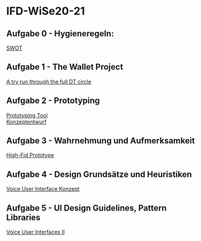 # IFD-WiSe20-21
## Aufgabe 0 - Hygieneregeln:
<a href="https://klotkawa.github.io/IFD-WiSe20-21/Task0/SWOT.pdf"> SWOT </a>
## Aufgabe 1 - The Wallet Project
<a href="https://klotkawa.github.io/IFD-WiSe20-21/Task1/The Wallet Project.pdf"> A try run through the full DT circle </a>
## Aufgabe 2 - Prototyping
<a href="https://github.com/klotkawa/IFD-WiSe20-21/blob/main/Task2/Prototyping%20Tool.md"> Prototyping Tool </a> <br>
<a href="https://klotkawa.github.io/IFD-WiSe20-21/Task2/Konzeptentwurf.pdf"> Konzeptentwurf </a>
## Aufgabe 3 - Wahrnehmung und Aufmerksamkeit
<a href="https://g244vl.axshare.com/#id=ij4wqk&p=start_1"> High-Fid Prototype </a>
## Aufgabe 4 - Design Grundsätze und Heuristiken
<a href="https://klotkawa.github.io/IFD-WiSe20-21/Task4/VUI Ramo.pdf"> Voice User Interface Konzept </a>
## Aufgabe 5 - UI Design Guidelines, Pattern Libraries
<a href=""> Voice User Interfaces II </a>

